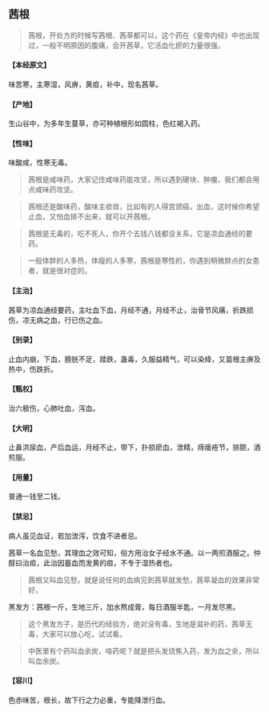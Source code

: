 ## 茜根

> 茜根，开处方的时候写茜根、茜草都可以，这个药在《皇帝内经》中也出现过，一般不明原因的腹痛，会开茜草，它活血化瘀的力量很强。

#### 【本经原文】
味苦寒，主寒湿，风痹，黄疸，补中，现名茜草。
#### 【产地】
生山谷中，为多年生蔓草，亦可种植根形如圆柱，色红褐入药。
#### 【性味】
味酸咸，性寒无毒。

> 茜根是咸味药，大家记住咸味药能攻坚，所以遇到硬块、肿瘤，我们都会用点咸味药攻坚。

> 茜根还是酸味药，酸味主收敛，比如有的人得宫颈癌，出血，这时候你希望止血，又怕血排不出来，就可以开茜根。

> 茜根是无毒的，吃不死人，你开个五钱八钱都没关系，它是凉血通经的要药。

> 一般体胖的人多热，体瘦的人多寒，茜根是寒性的，你遇到稍微胖点的女患者，就是很对症的。

#### 【主治】
茜草为凉血通经要药，主吐血下血，月经不通，月经不止，治骨节风痛，折跌损伤，凉无病之血，行已伤之血。
#### 【别录】
止血内崩，下血，膀胱不足，踒跌，蛊毒，久服益精气，可以染绛，又苗根主痹及热中，伤跌折。
#### 【甄权】
治六极伤，心肺吐血，泻血。
#### 【大明】
止鼻洪尿血，产后血运，月经不止，带下，扑损瘀血，泄精，痔瘘疮节，排脓，酒煎服。
#### 【用量】
普通一钱至二钱。
#### 【禁忌】
病人虽见血证，若加泄泻，饮食不进者忌。

茜草一名血见愁，其理血之效可知，俗方用治女子经水不通。以一两煎酒服之。仲醇曰治疸，此治因蓄血而发黄的疸，不专于湿热者也。

> 茜根又叫血见愁，就是说任何的血病见到茜草就发愁，茜草凝血的效果非常好。

黑发方：茜根一斤，生地三斤，加水熬成膏，每日酒服半匙，一月发尽黑。

> 这个黑发方子，是历代的经验方，绝对没有毒，生地是滋补的药，茜草无毒，大家可以放心吃，试试看。

> 中医里有个药叫血余炭，啥药呢？就是把头发烧焦入药，发为血之余，所以叫血余炭。

#### 【容川】
色赤味苦，根长，故下行之力必重，专能降泄行血。